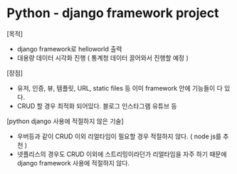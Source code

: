 # Python - django framework project 

[목적]
- django framework로 helloworld 출력 
- 대용량 데이터 시각화 진행 ( 통계청 데이터 끌어와서 진행할 예정 ) 

[장점] 
- 유저, 인증, 뷰, 템플릿, URL, static files 등 이미 framework 안에 기능들이 다 있다. 
- CRUD 할 경우 최적화 되어있다. 블로그 인스타그램 유튜브 등 

[python django 사용에 적절하지 않은 기술]
- 우버등과 같이 CRUD 이외 리얼타임이 필요할 경우 적절하지 않다. ( node js를 추천 ) 
- 넷플리스의 경우도 CRUD 이외에 스트리밍이라던가 리얼타임을 자주 하기 때문에 django framework 사용에 적절하지 않다. 


